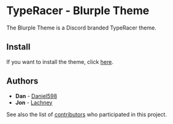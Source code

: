 # TypeRacer - Blurple Theme

The Blurple Theme is a Discord branded TypeRacer theme.

## Install

If you want to install the theme, click [here](#).

## Authors

* **Dan** - [Daniel598](https://github.com/Daniel598)
* **Jon**  - [Lachney](https://github.com/Lachney)

See also the list of [contributors](https://github.com/Daniel598/TypeRacer/contributors) who participated in this project.
